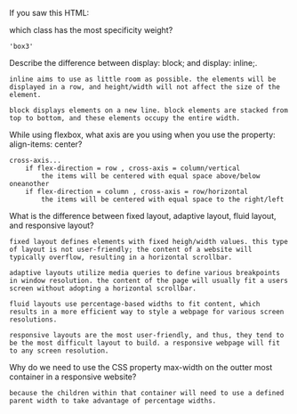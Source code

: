 If you saw this HTML: <div class="box box1 box2 box3"></div> which class has the most specificity weight?

	'box3' 

<!-- ==================================================== -->

Describe the difference between display: block; and display: inline;.

	inline aims to use as little room as possible. the elements will be displayed in a row, and height/width will not affect the size of the element.

	block displays elements on a new line. block elements are stacked from top to bottom, and these elements occupy the entire width.

<!-- ==================================================== -->

While using flexbox, what axis are you using when you use the property: align-items: center?

	cross-axis...
		if flex-direction = row , cross-axis = column/vertical
			the items will be centered with equal space above/below oneanother 
		if flex-direction = column , cross-axis = row/horizontal
			the items will be centered with equal space to the right/left 


<!-- ==================================================== -->

What is the difference between fixed layout, adaptive layout, fluid layout, and responsive layout?

	fixed layout defines elements with fixed heigh/width values. this type of layout is not user-friendly; the content of a website will typically overflow, resulting in a horizontal scrollbar.

	adaptive layouts utilize media queries to define various breakpoints in window resolution. the content of the page will usually fit a users screen without adopting a horizontal scrollbar.

	fluid layouts use percentage-based widths to fit content, which results in a more efficient way to style a webpage for various screen resolutions.

	responsive layouts are the most user-friendly, and thus, they tend to be the most difficult layout to build. a responsive webpage will fit to any screen resolution.

<!-- ==================================================== -->

Why do we need to use the CSS property max-width on the outter most container in a responsive website?

	because the children within that container will need to use a defined parent width to take advantage of percentage widths.